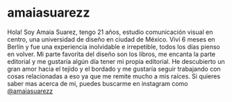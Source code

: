  # amaiasuarezz

Hola! Soy Amaia Suarez, tengo 21 años, estudio comunicación visual en centro, una universidad de diseño en ciudad de México. Viví 6 meses en Berlin y fue una experiencia inolvidable e irrepetible, todos los días pienso en volver. 
Mi parte favorita del diseño son los libros, me encanta la parte editorial y me gustaría algún día tener mi propia editorial. He descubierto un gran amor hacia el tejido y el bordado y me gustaría seguir trabajando con cosas relacionadas a eso ya que me remite mucho a mis raíces. Si quieres saber mas acerca de mi, puedes buscarme en instagram como [@amaiasuarezz](https://www.instagram.com/amaiasuarezz/ )